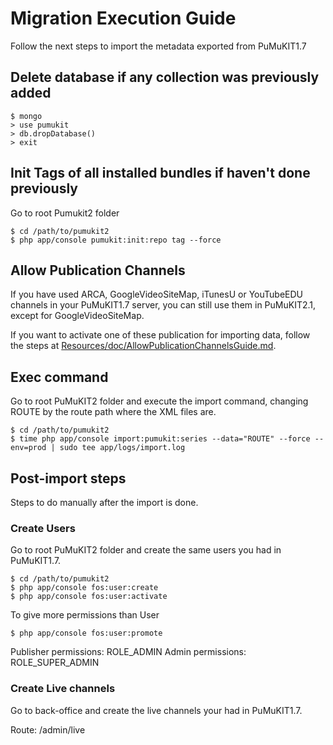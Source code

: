 # Migration Execution Guide

Follow the next steps to import the metadata exported from PuMuKIT1.7


## Delete database if any collection was previously added


```
$ mongo
> use pumukit
> db.dropDatabase()
> exit
```


## Init Tags of all installed bundles if haven't done previously


Go to root Pumukit2 folder

```
$ cd /path/to/pumukit2
$ php app/console pumukit:init:repo tag --force
```


## Allow Publication Channels

If you have used ARCA, GoogleVideoSiteMap, iTunesU or YouTubeEDU channels in your PuMuKIT1.7 server, you can still use them in PuMuKIT2.1, except for GoogleVideoSiteMap.

If you want to activate one of these publication for importing data, follow the steps at [Resources/doc/AllowPublicationChannelsGuide.md](https://gitlab.teltek.es/mrey/pumukitimportbundle/blob/master/Resources/doc/AllowPublicationChannelsGuide.md).


## Exec command


Go to root PuMuKIT2 folder and execute the import command, changing ROUTE by the route path where the XML files are.

```
$ cd /path/to/pumukit2
$ time php app/console import:pumukit:series --data="ROUTE" --force --env=prod | sudo tee app/logs/import.log
```


## Post-import steps


Steps to do manually after the import is done.


### Create Users

Go to root PuMuKIT2 folder and create the same users you had in PuMuKIT1.7.

```
$ cd /path/to/pumukit2
$ php app/console fos:user:create
$ php app/console fos:user:activate
```

To give more permissions than User

```
$ php app/console fos:user:promote
```

Publisher permissions: ROLE_ADMIN
Admin permissions: ROLE_SUPER_ADMIN


### Create Live channels

Go to back-office and create the live channels your had in PuMuKIT1.7.

Route: /admin/live
